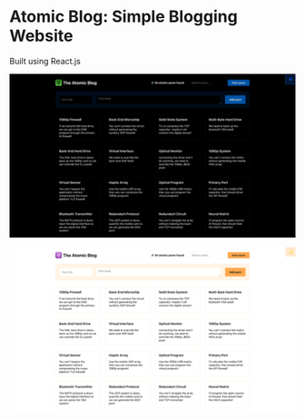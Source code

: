

# Atomic Blog: Simple Blogging Website




Built using React.js




![Logo](https://github.com/Sumitsh28/Atomic-Blog/blob/main/file%20(1).png?raw=true)

![Logo](https://github.com/Sumitsh28/Atomic-Blog/blob/main/file.png?raw=true)



